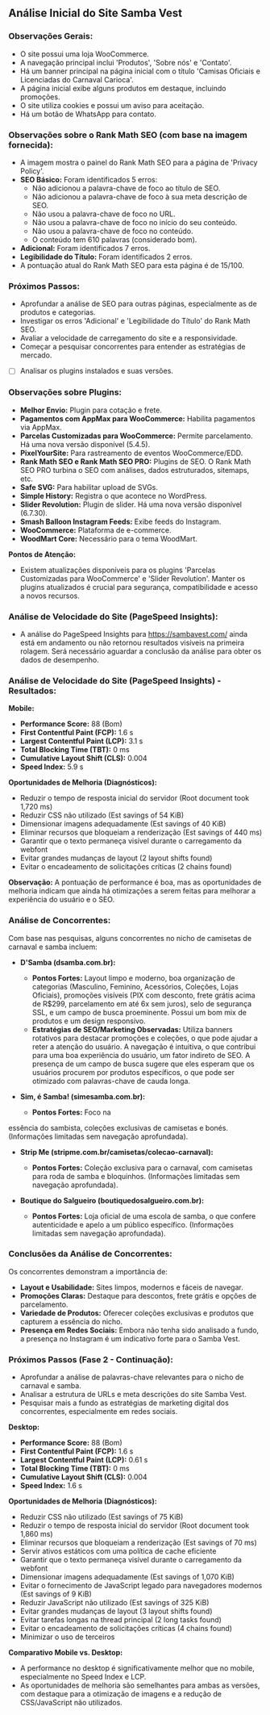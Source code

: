 ## Análise Inicial do Site Samba Vest

### Observações Gerais:
- O site possui uma loja WooCommerce.
- A navegação principal inclui 'Produtos', 'Sobre nós' e 'Contato'.
- Há um banner principal na página inicial com o título 'Camisas Oficiais e Licenciadas do Carnaval Carioca'.
- A página inicial exibe alguns produtos em destaque, incluindo promoções.
- O site utiliza cookies e possui um aviso para aceitação.
- Há um botão de WhatsApp para contato.

### Observações sobre o Rank Math SEO (com base na imagem fornecida):
- A imagem mostra o painel do Rank Math SEO para a página de 'Privacy Policy'.
- **SEO Básico:** Foram identificados 5 erros:
    - Não adicionou a palavra-chave de foco ao título de SEO.
    - Não adicionou a palavra-chave de foco à sua meta descrição de SEO.
    - Não usou a palavra-chave de foco no URL.
    - Não usou a palavra-chave de foco no início do seu conteúdo.
    - Não usou a palavra-chave de foco no conteúdo.
    - O conteúdo tem 610 palavras (considerado bom).
- **Adicional:** Foram identificados 7 erros.
- **Legibilidade do Título:** Foram identificados 2 erros.
- A pontuação atual do Rank Math SEO para esta página é de 15/100.

### Próximos Passos:
- Aprofundar a análise de SEO para outras páginas, especialmente as de produtos e categorias.
- Investigar os erros 'Adicional' e 'Legibilidade do Título' do Rank Math SEO.
- Avaliar a velocidade de carregamento do site e a responsividade.
- Começar a pesquisar concorrentes para entender as estratégias de mercado.


- [ ] Analisar os plugins instalados e suas versões.



### Observações sobre Plugins:
- **Melhor Envio:** Plugin para cotação e frete.
- **Pagamentos com AppMax para WooCommerce:** Habilita pagamentos via AppMax.
- **Parcelas Customizadas para WooCommerce:** Permite parcelamento. Há uma nova versão disponível (5.4.5).
- **PixelYourSite:** Para rastreamento de eventos WooCommerce/EDD.
- **Rank Math SEO e Rank Math SEO PRO:** Plugins de SEO. O Rank Math SEO PRO turbina o SEO com análises, dados estruturados, sitemaps, etc.
- **Safe SVG:** Para habilitar upload de SVGs.
- **Simple History:** Registra o que acontece no WordPress.
- **Slider Revolution:** Plugin de slider. Há uma nova versão disponível (6.7.30).
- **Smash Balloon Instagram Feeds:** Exibe feeds do Instagram.
- **WooCommerce:** Plataforma de e-commerce.
- **WoodMart Core:** Necessário para o tema WoodMart.

**Pontos de Atenção:**
- Existem atualizações disponíveis para os plugins 'Parcelas Customizadas para WooCommerce' e 'Slider Revolution'. Manter os plugins atualizados é crucial para segurança, compatibilidade e acesso a novos recursos.



### Análise de Velocidade do Site (PageSpeed Insights):
- A análise do PageSpeed Insights para https://sambavest.com/ ainda está em andamento ou não retornou resultados visíveis na primeira rolagem. Será necessário aguardar a conclusão da análise para obter os dados de desempenho.



### Análise de Velocidade do Site (PageSpeed Insights) - Resultados:

**Mobile:**
- **Performance Score:** 88 (Bom)
- **First Contentful Paint (FCP):** 1.6 s
- **Largest Contentful Paint (LCP):** 3.1 s
- **Total Blocking Time (TBT):** 0 ms
- **Cumulative Layout Shift (CLS):** 0.004
- **Speed Index:** 5.9 s

**Oportunidades de Melhoria (Diagnósticos):**
- Reduzir o tempo de resposta inicial do servidor (Root document took 1,720 ms)
- Reduzir CSS não utilizado (Est savings of 54 KiB)
- Dimensionar imagens adequadamente (Est savings of 40 KiB)
- Eliminar recursos que bloqueiam a renderização (Est savings of 440 ms)
- Garantir que o texto permaneça visível durante o carregamento da webfont
- Evitar grandes mudanças de layout (2 layout shifts found)
- Evitar o encadeamento de solicitações críticas (2 chains found)

**Observação:** A pontuação de performance é boa, mas as oportunidades de melhoria indicam que ainda há otimizações a serem feitas para melhorar a experiência do usuário e o SEO.



### Análise de Concorrentes:

Com base nas pesquisas, alguns concorrentes no nicho de camisetas de carnaval e samba incluem:

- **D'Samba (dsamba.com.br):**
    - **Pontos Fortes:** Layout limpo e moderno, boa organização de categorias (Masculino, Feminino, Acessórios, Coleções, Lojas Oficiais), promoções visíveis (PIX com desconto, frete grátis acima de R$299, parcelamento em até 6x sem juros), selo de segurança SSL, e um campo de busca proeminente. Possui um bom mix de produtos e um design responsivo.
    - **Estratégias de SEO/Marketing Observadas:** Utiliza banners rotativos para destacar promoções e coleções, o que pode ajudar a reter a atenção do usuário. A navegação é intuitiva, o que contribui para uma boa experiência do usuário, um fator indireto de SEO. A presença de um campo de busca sugere que eles esperam que os usuários procurem por produtos específicos, o que pode ser otimizado com palavras-chave de cauda longa.

- **Sim, é Samba! (simesamba.com.br):**
    - **Pontos Fortes:** Foco na 


essência do sambista, coleções exclusivas de camisetas e bonés. (Informações limitadas sem navegação aprofundada).

- **Strip Me (stripme.com.br/camisetas/colecao-carnaval):**
    - **Pontos Fortes:** Coleção exclusiva para o carnaval, com camisetas para roda de samba e bloquinhos. (Informações limitadas sem navegação aprofundada).

- **Boutique do Salgueiro (boutiquedosalgueiro.com.br):**
    - **Pontos Fortes:** Loja oficial de uma escola de samba, o que confere autenticidade e apelo a um público específico. (Informações limitadas sem navegação aprofundada).

### Conclusões da Análise de Concorrentes:

Os concorrentes demonstram a importância de:
- **Layout e Usabilidade:** Sites limpos, modernos e fáceis de navegar.
- **Promoções Claras:** Destaque para descontos, frete grátis e opções de parcelamento.
- **Variedade de Produtos:** Oferecer coleções exclusivas e produtos que capturem a essência do nicho.
- **Presença em Redes Sociais:** Embora não tenha sido analisado a fundo, a presença no Instagram é um indicativo forte para o Samba Vest.

### Próximos Passos (Fase 2 - Continuação):
- Aprofundar a análise de palavras-chave relevantes para o nicho de carnaval e samba.
- Analisar a estrutura de URLs e meta descrições do site Samba Vest.
- Pesquisar mais a fundo as estratégias de marketing digital dos concorrentes, especialmente em redes sociais.




**Desktop:**
- **Performance Score:** 88 (Bom)
- **First Contentful Paint (FCP):** 1.6 s
- **Largest Contentful Paint (LCP):** 0.61 s
- **Total Blocking Time (TBT):** 0 ms
- **Cumulative Layout Shift (CLS):** 0.004
- **Speed Index:** 1.6 s

**Oportunidades de Melhoria (Diagnósticos):**
- Reduzir CSS não utilizado (Est savings of 75 KiB)
- Reduzir o tempo de resposta inicial do servidor (Root document took 1,860 ms)
- Eliminar recursos que bloqueiam a renderização (Est savings of 70 ms)
- Servir ativos estáticos com uma política de cache eficiente
- Garantir que o texto permaneça visível durante o carregamento da webfont
- Dimensionar imagens adequadamente (Est savings of 1,070 KiB)
- Evitar o fornecimento de JavaScript legado para navegadores modernos (Est savings of 9 KiB)
- Reduzir JavaScript não utilizado (Est savings of 325 KiB)
- Evitar grandes mudanças de layout (3 layout shifts found)
- Evitar tarefas longas na thread principal (2 long tasks found)
- Evitar o encadeamento de solicitações críticas (4 chains found)
- Minimizar o uso de terceiros

**Comparativo Mobile vs. Desktop:**
- A performance no desktop é significativamente melhor que no mobile, especialmente no Speed Index e LCP.
- As oportunidades de melhoria são semelhantes para ambas as versões, com destaque para a otimização de imagens e a redução de CSS/JavaScript não utilizados.


